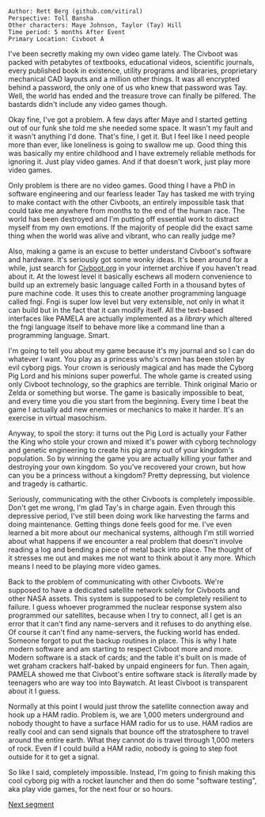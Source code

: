```
Author: Rett Berg (github.com/vitiral)
Perspective: Toll Bansha
Other characters: Maye Johnson, Taylor (Tay) Hill
Time period: 5 months After Event
Primary Location: Civboot A
```

I've been secretly making my own video game lately. The Civboot was packed
with petabytes of textbooks, educational videos, scientific journals, every
published book in existence, utility programs and libraries, proprietary
mechanical CAD layouts and a million other things. It was all encrypted behind
a password, the only one of us who knew that password was Tay. Well, the world
has ended and the treasure trove can finally be pilfered. The bastards didn't
include any video games though.

Okay fine, I've got a problem. A few days after Maye and I started getting out
of our funk she told me she needed some space. It wasn't my fault and it wasn't
anything I'd done. That's fine, I get it. But I feel like I need people more
than ever, like loneliness is going to swallow me up. Good thing this was
basically my entire childhood and I have extremely reliable methods for
ignoring it. Just play video games. And if that doesn't work, just play more
video games.

Only problem is there are no video games. Good thing I have a PhD in software
engineering and our fearless leader Tay has tasked me with trying to make
contact with the other Civboots, an entirely impossible task that could take me
anywhere from months to the end of the human race. The world has been destroyed
and I'm putting off essential work to distract myself from my own emotions. If
the majority of people did the exact same thing when the world was alive and
vibrant, who can really judge me?

Also, making a game is an excuse to better understand Civboot's software and
hardware. It's seriously got some wonky ideas. It's been around for a while,
just search for [Civboot.org](http://civboot.org) in your internet archive if
you haven't read about it. At the lowest level it basically eschews all modern
convenience to build up an extremely basic language called Forth in a thousand
bytes of pure machine code. It uses this to create another programming language
called fngi. Fngi is super low level but very extensible, not only in what it
can build but in the fact that it can modify itself. All the text-based
interfaces like PAMELA are actually implemented as a _library_ which altered
the fngi language itself to behave more like a command line than a programming
language. Smart.

I'm going to tell you about my game because it's my journal and so I can do
whatever I want. You play as a princess who's crown has been stolen by evil
cyborg pigs. Your crown is seriously magical and has made the Cyborg Pig Lord
and his minions super powerful. The whole game is created using only Civboot
technology, so the graphics are terrible. Think original Mario or Zelda or
something but worse. The game is basically impossible to beat, and every time
you die you start from the beginning. Every time I beat the game I actually add
new enemies or mechanics to make it harder. It's an exercise in virtual
masochism.

Anyway, to spoil the story: it turns out the Pig Lord is actually your Father
the King who stole your crown and mixed it's power with cyborg technology and
genetic engineering to create his pig army out of your kingdom's population. So
by winning the game you are actually killing your father and destroying your
own kingdom. So you've recovered your crown, but how can you be a princess
without a kingdom? Pretty depressing, but violence and tragedy is cathartic.

Seriously, communicating with the other Civboots is completely impossible.
Don't get me wrong, I'm glad Tay's in charge again. Even through this
depressive period, I've still been doing work like harvesting the farms and
doing maintenance. Getting things done feels good for me. I've even learned a
bit more about our mechanical systems, although I'm still worried about what
happens if we encounter a real problem that doesn't involve reading a log and
bending a piece of metal back into place. The thought of it stresses me out and
makes me not want to think about it any more. Which means I need to be playing
more video games.

Back to the problem of communicating with other Civboots. We're supposed to
have a dedicated satellite network solely for Civboots and other NASA assets.
This system is supposed to be completely resilient to failure. I guess whoever
programmed the nuclear response system also programmed our satellites, because
when I try to connect, all I get is an error that it can't find any name-servers
and it refuses to do anything else. Of course it can't find any name-servers,
the fucking world has ended. Someone forgot to put the backup routines in
place. This is why I hate modern software and am starting to respect Civboot
more and more. Modern software is a stack of cards; and the table it's built on
is made of wet graham crackers half-baked by unpaid engineers for fun. Then
again, PAMELA showed me that Civboot's entire software stack is _literally_
made by teenagers who are way too into Baywatch. At least Civboot is
transparent about it I guess.

Normally at this point I would just throw the satellite connection away and hook
up a HAM radio. Problem is, we are 1,000 meters underground and nobody thought
to have a surface HAM radio for us to use. HAM radios are really cool and can
send signals that bounce off the stratosphere to travel around the entire
earth. What they cannot do is travel through 1,000 meters of rock. Even if I
could build a HAM radio, nobody is going to step foot outside for it to get a
signal.

So like I said, completely impossible. Instead, I'm going to finish making this
cool cyborg pig with a rocket launcher and then do some "software testing", aka
play vide games, for the next four or so hours.

[Next segment](./comms2.md)

